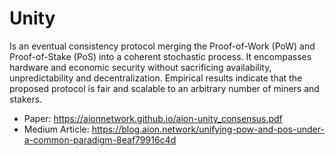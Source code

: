 # Unity
Is an eventual consistency protocol merging the Proof-of-Work (PoW) and Proof-of-Stake (PoS) into a coherent stochastic process. It encompasses hardware and economic security without sacrificing availability, unpredictability and decentralization. Empirical results indicate that the proposed protocol is fair and scalable to an arbitrary number of miners and stakers.

* Paper: https://aionnetwork.github.io/aion-unity_consensus.pdf
* Medium Article: https://blog.aion.network/unifying-pow-and-pos-under-a-common-paradigm-8eaf79916c4d
